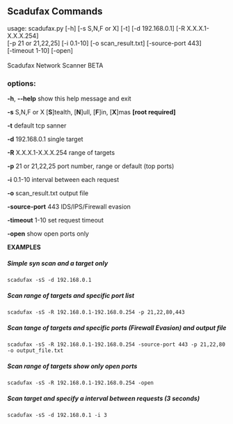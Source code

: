 ## Scadufax Commands

usage: scadufax.py [-h] [-s S,N,F or X] [-t] [-d 192.168.0.1] [-R X.X.X.1-X.X.X.254]\
                   [-p 21 or 21,22,25] [-i 0.1-10] [-o scan_result.txt] [-source-port 443]\
                   [-timeout 1-10] [-open]\
\
Scadufax Network Scanner BETA

### options:
  **-h**, **--help**            show this help message and exit

  **-s** S,N,F or X         [**S**]tealth, [**N**]ull, [**F**]in, [**X**]mas **[root required]**
  
  **-t**                    default tcp sanner
  
  **-d** 192.168.0.1        single target
  
  **-R** X.X.X.1-X.X.X.254  range of targets
  
  **-p** 21 or 21,22,25     port number, range or default (top ports)
  
  **-i** 0.1-10             interval between each request
  
  **-o** scan_result.txt    output file
  
  **-source-port** 443      IDS/IPS/Firewall evasion
  
  **-timeout** 1-10         set request timeout
  
  **-open**                 show open ports only
  

  **EXAMPLES**

  ##### Simple syn scan and a target only
  ```
  scadufax -sS -d 192.168.0.1
  ```
  
  ##### Scan range of targets and specific port list
  ```
  scadufax -sS -R 192.168.0.1-192.168.0.254 -p 21,22,80,443
  ```

  ##### Scan tange of targets and specific ports (Firewall Evasion) and output file
  ```
  scadufax -sS -R 192.168.0.1-192.168.0.254 -source-port 443 -p 21,22,80 -o output_file.txt
  ```
  
  ##### Scan range of targets show only open ports
  ```
  scadufax -sS -R 192.168.0.1-192.168.0.254 -open
  ```
  
  ##### Scan target and specify a interval between requests (3 seconds)
   ``` 
  scadufax -sS -d 192.168.0.1 -i 3
   ``` 
